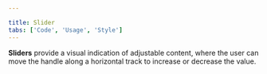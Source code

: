 ```yaml
---

title: Slider
tabs: ['Code', 'Usage', 'Style']
---
```


**Sliders** provide a visual indication of adjustable content, where the user can move the handle along a horizontal track to increase or decrease the value.

<component 
    name="Slider"
    component="slider" 
    variation="slider"
    codepen="dZVoBx"
    haslightversion="true"
    hasReactVersion="true"
    >
</component>
<component-docs component="slider"></component-docs>

